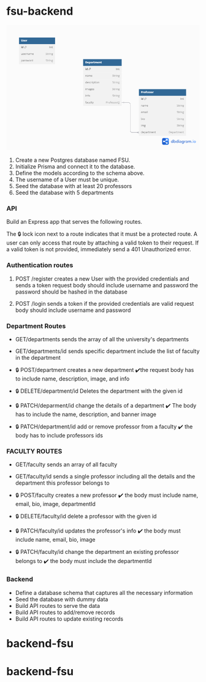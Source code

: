 # fsu-backend

![alt schemaimage](./docs/schema.png)

1. Create a new Postgres database named FSU.
2. Initialize Prisma and connect it to the database.
3. Define the models according to the schema above.
4. The username of a User must be unique.
5. Seed the database with at least 20 professors
6. Seed the database with 5 departments

### API

Build an Express app that serves the following routes.

The 🔒 lock icon next to a route indicates that it must be a protected route. A user can only access that route by attaching a valid token to their request. If a valid token is not provided, immediately send a 401 Unauthorized error.

### Authentication routes

1. POST /register creates a new User with the provided credentials and sends a token
   request body should include username and password
   the password should be hashed in the database

2. POST /login sends a token if the provided credentials are valid
   request body should include username and password

### Department Routes

- GET/departments sends the array of all the university's departments

- GET/departments/id sends specific department include the list of
  faculty in the department

- 🔒 POST/department creates a new department
  ✔️the request body has to include name, description, image, and info

- 🔒 DELETE/department/id Deletes the department with the given id

- 🔒 PATCH/deparment/id change the details of a department
  ✔️ The body has to include the name, description, and banner image

- 🔒 PATCH/department/id add or remove professor from a faculty
  ✔️ the body has to include professors ids

### FACULTY ROUTES

- GET/faculty sends an array of all faculty

- GET/faculty/id sends a single professor including all the details and the department this professor belongs to

- 🔒 POST/faculty creates a new professor
  ✔️ the body must include name, email, bio, image, departmentId

- 🔒 DELETE/faculty/id delete a professor with the given id

- 🔒 PATCH/faculty/id updates the professor's info
  ✔️ the body must include name, email, bio, image

- 🔒 PATCH/faculty/id change the department an existing professor belongs to
  ✔️ the body must include the departmentId

### Backend

- Define a database schema that captures all the necessary information
- Seed the database with dummy data
- Build API routes to serve the data
- Build API routes to add/remove records
- Build API routes to update existing records
# backend-fsu
# backend-fsu
